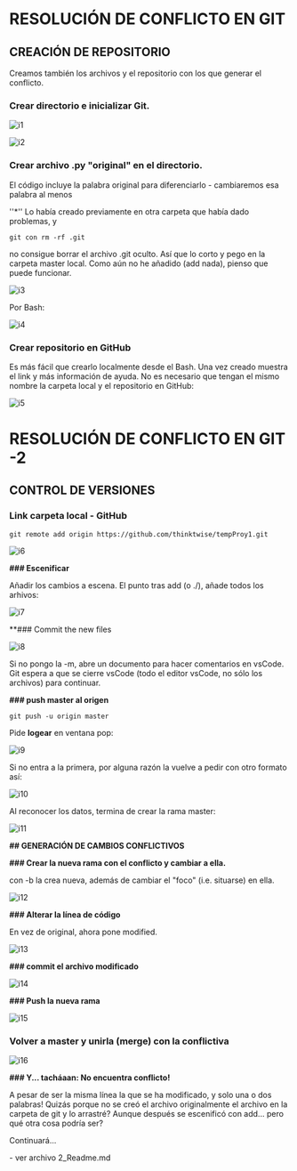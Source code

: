 # RESOLUCIÓN DE CONFLICTO EN GIT
## CREACIÓN DE REPOSITORIO
Creamos también los archivos y el repositorio con los que generar el conflicto. 

### Crear directorio e inicializar Git. 

![i1](Pictures/i1.png)

![i2](Pictures/i2.png)

### Crear archivo .py "original" en el directorio. 

El código incluye la palabra original para diferenciarlo - cambiaremos esa palabra al menos

''*'' Lo había creado previamente en otra carpeta que había dado problemas, y 

`git con rm -rf .git`  

no consigue borrar el archivo .git oculto. Así que lo corto y pego en la carpeta master local. Como aún no he añadido (add nada), pienso que puede funcionar.   

![i3](Pictures/i3.png)

Por Bash:

![i4](Pictures/i4.png)

### Crear repositorio en GitHub 
Es más fácil que crearlo localmente desde el Bash. Una vez creado muestra el link y más información de ayuda. No es necesario que tengan el mismo nombre la carpeta local y el repositorio en GitHub:

![i5](Pictures/i5.png)

# RESOLUCIÓN DE CONFLICTO EN GIT -2 
## CONTROL DE VERSIONES
### Link carpeta local - GitHub
`git remote add origin https://github.com/thinktwise/tempProy1.git`

![i6](Pictures/i6.png)

**### Escenificar**

Añadir los cambios a escena. El punto tras add (o ./), añade todos los arhivos:

 ![i7](Pictures/i7.png)



**### Commit the new files

![i8](Pictures/i8.png)

Si no pongo la -m, abre un documento para hacer comentarios en vsCode. Git espera a que se cierre vsCode (todo el editor vsCode, no sólo los archivos) para continuar. 

**### push master al origen**

`git push -u origin master`

Pide **logear** en ventana pop:

![i9](Pictures/i9.png)



Si no entra a la primera, por alguna razón la vuelve a pedir con otro formato así:

![i10](Pictures/i10.png)

Al reconocer los datos, termina de crear la rama master:

![i11](Pictures/i11.png)



**## GENERACIÓN DE CAMBIOS CONFLICTIVOS**

**### Crear la nueva rama con el conflicto y cambiar a ella.**

con -b la crea nueva, además de cambiar el "foco" (i.e. situarse) en ella. 

![i12](Pictures/i12.png)

**### Alterar la línea de código**

En vez de original, ahora pone modified.

![i13](Pictures/i13.png)

**### commit el archivo modificado**

![i14](Pictures/i14.png)

**### Push la nueva rama**

![i15](Pictures/i15.png)



### Volver a master y unirla (merge) con la conflictiva

![i16](Pictures/i16.png)

**### Y... tacháaan: No encuentra conflicto!** 

A pesar de ser la misma línea la que se ha modificado, y solo una o dos palabras! Quizás porque no se creó el archivo originalmente el archivo en la carpeta de git y lo arrastré? Aunque después se escenificó con add... pero qué otra cosa podría ser?

Continuará... 

\- ver archivo 2_Readme.md

 
